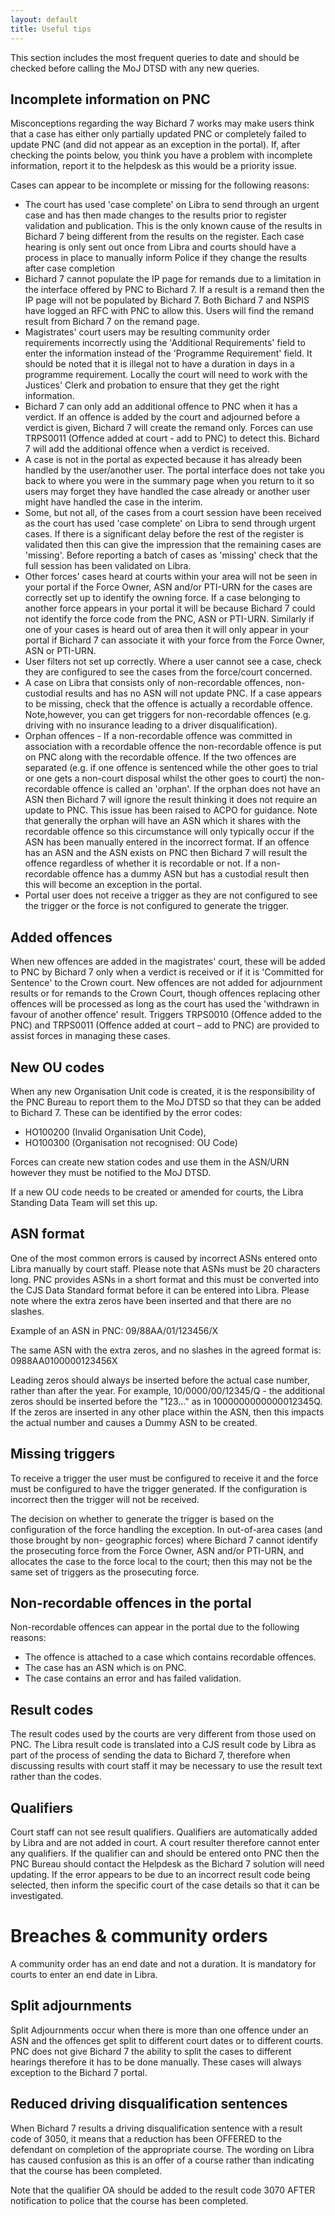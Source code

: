 ```yaml
---
layout: default
title: Useful tips
---
```


This section includes the most frequent queries to date and should be checked before calling the MoJ DTSD with any new queries.

## Incomplete information on PNC

Misconceptions regarding the way Bichard 7 works may make users think that a case has either only partially updated PNC or completely failed to update PNC (and did not appear as an exception in the portal). If, after checking the points below, you think you have a problem with incomplete information, report it to the helpdesk as this would be a priority issue.
 
Cases can appear to be incomplete or missing for the following reasons:

- The court has used 'case complete' on Libra to send through an urgent case and has then made changes to the results prior to register validation and publication. This is the only known cause of the results in Bichard 7 being different from the results on the register. Each case hearing is only sent out once from Libra and courts should have a process in place to manually inform Police if they change the results after case completion
- Bichard 7 cannot populate the IP page for remands due to a limitation in the interface offered by PNC to Bichard 7. If a result is a remand then the IP page will not be populated by Bichard 7. Both Bichard 7 and NSPIS have logged an RFC with PNC to allow this. Users will find the remand result from Bichard 7 on the remand page.
- Magistrates' court users may be resulting community order requirements incorrectly using the 'Additional Requirements' field to enter the information instead of the 'Programme Requirement' field. It should be noted that it is illegal not to have a duration in days in a programme requirement. Locally the court will need to work with the Justices' Clerk and probation to ensure that they get the right information.
- Bichard 7 can only add an additional offence to PNC when it has a verdict. If an offence is added by the court and adjourned before a verdict is given, Bichard 7 will create the remand only. Forces can use TRPS0011 (Offence added at court - add to PNC) to detect this. Bichard 7 will add the additional offence when a verdict is received.
- A case is not in the portal as expected because it has already been handled by the user/another user. The portal interface does not take you back to where you were in the summary page when you return to it so users may forget they have handled the case already or another user might have handled the case in the interim.
- Some, but not all, of the cases from a court session have been received as the court has used 'case complete' on Libra to send through urgent cases. If there is a significant delay before the rest of the register is validated then this can give the impression that the remaining cases are 'missing'. Before reporting a batch of cases as 'missing' check that the full session has been validated on Libra.
- Other forces' cases heard at courts within your area will not be seen in your portal if the Force Owner, ASN and/or PTI-URN for the cases are correctly set up to identify the owning force. If a case belonging to another force appears in your portal it will be because Bichard 7 could not identify the force code from the PNC, ASN or PTI-URN. Similarly if one of your cases is heard out of area then it will only appear in your portal if Bichard 7 can associate it with your force from the Force Owner, ASN or PTI-URN.
- User filters not set up correctly. Where a user cannot see a case, check they are configured to see the cases from the force/court concerned.
- A case on Libra that consists only of non-recordable offences, non-custodial results and has no ASN will not update PNC. If a case appears to be missing, check that the offence is actually a recordable offence. Note,however, you can get triggers for non-recordable offences (e.g. driving with no insurance leading to a driver disqualification).
- Orphan offences - If a non-recordable offence was committed in association with a recordable offence the non-recordable offence is put on PNC along with the recordable offence. If the two offences are separated (e.g. if one offence is sentenced while the other goes to trial or one gets a non-court disposal whilst the other goes to court) the non-recordable offence is called an 'orphan'. If the orphan does not have an ASN then Bichard 7 will ignore the result thinking it does not require an update to PNC. This issue has been raised to ACPO for guidance. Note that generally the orphan will have an ASN which it shares with the recordable offence so this circumstance will only typically occur if the ASN has been manually entered in the incorrect format. If an offence has an ASN and the ASN exists on PNC then Bichard 7 will result the offence regardless of whether it is recordable or not. If a non- recordable offence has a dummy ASN but has a custodial result then this will become an exception in the portal.
- Portal user does not receive a trigger as they are not configured to see the trigger or the force is not configured to generate the trigger.

## Added offences

When new offences are added in the magistrates' court, these will be added to PNC by Bichard 7 only when a verdict is received or if it is 'Committed for Sentence' to the Crown court. New offences are not added for adjournment results or for remands to the Crown Court, though offences replacing other offences will be processed as long as the court has used the 'withdrawn in favour of another offence' result. Triggers TRPS0010 (Offence added to the PNC) and TRPS0011 (Offence added at court – add to PNC) are provided to assist forces in managing these cases.

## New OU codes

When any new Organisation Unit code is created, it is the responsibility of the PNC Bureau to report them to the MoJ DTSD so that they can be added to Bichard 7. These can be identified by the error codes:

- HO100200 (Invalid Organisation Unit Code),
- HO100300 (Organisation not recognised: OU Code)

Forces can create new station codes and use them in the ASN/URN however they must be notified to the MoJ DTSD.
 
If a new OU code needs to be created or amended for courts, the Libra Standing Data Team will set this up.

## ASN format

One of the most common errors is caused by incorrect ASNs entered onto Libra manually by court staff. Please note that ASNs must be 20 characters long. PNC provides ASNs in a short format and this must be converted into the CJS Data Standard format before it can be entered into Libra. Please note where the extra zeros have been inserted and that there are no slashes.
 
Example of an ASN in PNC: 09/88AA/01/123456/X
 
The same ASN with the extra zeros, and no slashes in the agreed format is: 0988AA0100000123456X
 
Leading zeros should always be inserted before the actual case number, rather than after the year. For example, 10/0000/00/12345/Q - the additional zeros should be inserted before the "123…" as in 1000000000000012345Q. If the zeros are inserted in any other place within the ASN, then this impacts the actual number and causes a Dummy ASN to be created.

## Missing triggers

To receive a trigger the user must be configured to receive it and the force must be configured to have the trigger generated. If the configuration is incorrect then the trigger will not be received.
 
The decision on whether to generate the trigger is based on the configuration of the force handling the exception. In out-of-area cases (and those brought by non- geographic forces) where Bichard 7 cannot identify the prosecuting force from the Force Owner, ASN and/or PTI-URN, and allocates the case to the force local to the court; then this may not be the same set of triggers as the prosecuting force.

## Non-recordable offences in the portal

Non-recordable offences can appear in the portal due to the following reasons:
- The offence is attached to a case which contains recordable offences.
- The case has an ASN which is on PNC.
- The case contains an error and has failed validation.
 
## Result codes

The result codes used by the courts are very different from those used on PNC. The Libra result code is translated into a CJS result code by Libra as part of the process of sending the data to Bichard 7, therefore when discussing results with court staff it may be necessary to use the result text rather than the codes.
 
## Qualifiers

Court staff can not see result qualifiers. Qualifiers are automatically added by Libra and are not added in court. A court resulter therefore cannot enter any qualifiers. If the qualifier can and should be entered onto PNC then the PNC Bureau should contact the Helpdesk as the Bichard 7 solution will need updating. If the error appears to be due to an incorrect result code being selected, then inform the specific court of the case details so that it can be investigated.
 
# Breaches & community orders

A community order has an end date and not a duration. It is mandatory for courts to enter an end date in Libra.

## Split adjournments

Split Adjournments occur when there is more than one offence under an ASN and the offences get split to different court dates or to different courts. PNC does not give Bichard 7 the ability to split the cases to different hearings therefore it has to be done manually. These cases will always exception to the Bichard 7 portal.
 
## Reduced driving disqualification sentences

When Bichard 7 results a driving disqualification sentence with a result code of 3050, it means that a reduction has been OFFERED to the defendant on completion of the appropriate course. The wording on Libra has caused confusion as this is an offer of a course rather than indicating that the course has been completed.
 
Note that the qualifier OA should be added to the result code 3070 AFTER notification to police that the course has been completed.
